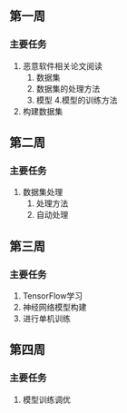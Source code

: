 ## 第一周

### 主要任务
1. 恶意软件相关论文阅读
   1. 数据集
   2. 数据集的处理方法
   3. 模型
   4.模型的训练方法
2. 构建数据集



## 第二周

### 主要任务
1. 数据集处理
   1. 处理方法
   2. 自动处理


## 第三周

### 主要任务
1. TensorFlow学习
2. 神经网络模型构建
3. 进行单机训练


## 第四周

### 主要任务

1. 模型训练调优